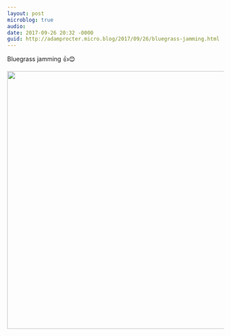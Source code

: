 ```yaml
---
layout: post
microblog: true
audio: 
date: 2017-09-26 20:32 -0000
guid: http://adamprocter.micro.blog/2017/09/26/bluegrass-jamming.html
---
```

Bluegrass jamming 👍😊

<img src="http://discursive.adamprocter.co.uk/uploads/2017/cc82cad96c.jpg" width="600" height="600" />
